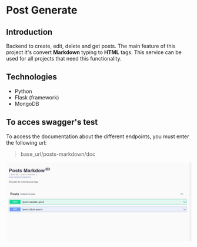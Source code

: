 # Post Generate

## Introduction
Backend to create, edit, delete and get posts. The main feature of this project it's convert __Markdown__ typing to __HTML__ tags. This service can be used for all projects that need this functionality.

## Technologies
- Python
- Flask (framework)
- MongoDB

## To acces swagger's test
To access the documentation about the different endpoints, you must enter the following url:
> base_url/posts-markdown/doc


![](/assets/imgs/capture.jpg)
